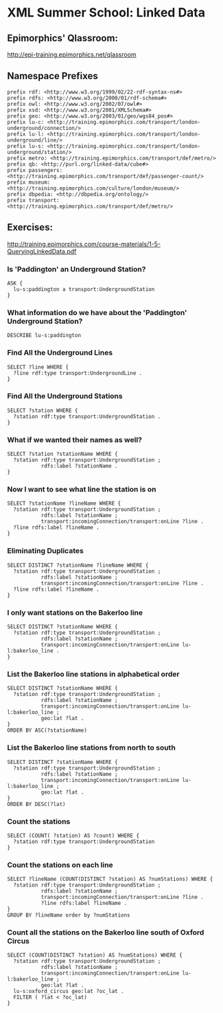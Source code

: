 # XML Summer School: Linked Data

## Epimorphics' Qlassroom:

<http://epi-training.epimorphics.net/qlassroom>

## Namespace Prefixes

    prefix rdf: <http://www.w3.org/1999/02/22-rdf-syntax-ns#>
    prefix rdfs: <http://www.w3.org/2000/01/rdf-schema#>
    prefix owl: <http://www.w3.org/2002/07/owl#>
    prefix xsd: <http://www.w3.org/2001/XMLSchema#>
    prefix geo: <http://www.w3.org/2003/01/geo/wgs84_pos#>
    prefix lu-c: <http://training.epimorphics.com/transport/london-underground/connection/>
    prefix lu-l: <http://training.epimorphics.com/transport/london-underground/line/>
    prefix lu-s: <http://training.epimorphics.com/transport/london-underground/station/>
    prefix metro: <http://training.epimorphics.com/transport/def/metro/>
    prefix qb: <http://purl.org/linked-data/cube#>
    prefix passengers: <http://training.epimorphics.com/transport/def/passenger-count/>
    prefix museum: <http://training.epimorphics.com/culture/london/museum/>
    prefix dbpedia: <http://dbpedia.org/ontology/>
    prefix transport: <http://training.epimorphics.com/transport/def/metro/>

## Exercises:

<http://training.epimorphics.com/course-materials/1-5-QueryingLinkedData.pdf>


### Is 'Paddington' an Underground Station?

    ASK { 
      lu-s:paddington a transport:UndergroundStation 
    }


### What information do we have about the 'Paddington' Underground Station?

    DESCRIBE lu-s:paddington


### Find All the Underground Lines

    SELECT ?line WHERE {
      ?line rdf:type transport:UndergroundLine . 
    }


### Find All the Underground Stations

    SELECT ?station WHERE {
      ?station rdf:type transport:UndergroundStation . 
    }


### What if we wanted their names as well?

    SELECT ?station ?stationName WHERE {
      ?station rdf:type transport:UndergroundStation ; 
               rdfs:label ?stationName . 
    }


### Now I want to see what line the station is on

    SELECT ?stationName ?lineName WHERE {
      ?station rdf:type transport:UndergroundStation ;
               rdfs:label ?stationName ; 
               transport:incomingConnection/transport:onLine ?line .
      ?line rdfs:label ?lineName .
    }


### Eliminating Duplicates

    SELECT DISTINCT ?stationName ?lineName WHERE {
      ?station rdf:type transport:UndergroundStation ;
               rdfs:label ?stationName ; 
               transport:incomingConnection/transport:onLine ?line .
      ?line rdfs:label ?lineName .
    }


### I only want stations on the Bakerloo line

    SELECT DISTINCT ?stationName WHERE {
      ?station rdf:type transport:UndergroundStation ;
               rdfs:label ?stationName ;
               transport:incomingConnection/transport:onLine lu-l:bakerloo_line .
    }


### List the Bakerloo line stations in alphabetical order

    SELECT DISTINCT ?stationName WHERE { 
      ?station rdf:type transport:UndergroundStation ;
               rdfs:label ?stationName ;
               transport:incomingConnection/transport:onLine lu-l:bakerloo_line ;
               geo:lat ?lat .  
    }
    ORDER BY ASC(?stationName)


### List the Bakerloo line stations from north to south

    SELECT DISTINCT ?stationName WHERE { 
      ?station rdf:type transport:UndergroundStation ;
               rdfs:label ?stationName ;
               transport:incomingConnection/transport:onLine lu-l:bakerloo_line ;
               geo:lat ?lat .  
    }
    ORDER BY DESC(?lat)


### Count the stations

    SELECT (COUNT( ?station) AS ?count) WHERE {
      ?station rdf:type transport:UndergroundStation
    }


### Count the stations on each line

    SELECT ?lineName (COUNT(DISTINCT ?station) AS ?numStations) WHERE {
      ?station rdf:type transport:UndergroundStation ;
               rdfs:label ?stationName ;
               transport:incomingConnection/transport:onLine ?line .
               ?line rdfs:label ?lineName .
    }
    GROUP BY ?lineName order by ?numStations


### Count all the stations on the Bakerloo line south of Oxford Circus

    SELECT (COUNT(DISTINCT ?station) AS ?numStations) WHERE {
      ?station rdf:type transport:UndergroundStation ;
               rdfs:label ?stationName ;
               transport:incomingConnection/transport:onLine lu-l:bakerloo_line ;
               geo:lat ?lat .
      lu-s:oxford_circus geo:lat ?oc_lat .
      FILTER ( ?lat < ?oc_lat)
    }
